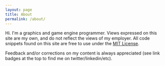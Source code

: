 ```yaml
---
layout: page
title: About
permalink: /about/
---
```


Hi. I'm a graphics and game engine programmer.
Views expressed on this site are my own, and do not reflect the views of my employer.
All code snippets found on this site are free to use under the [MIT License](https://opensource.org/license/mit/).

Feedback and/or corrections on my content is always appreciated (see link badges
at the top to find me on twitter/linkedin/etc).

